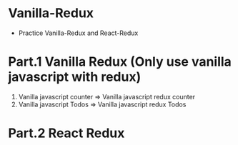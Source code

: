 # Vanilla-Redux

- Practice Vanilla-Redux and React-Redux

# Part.1 Vanilla Redux (Only use vanilla javascript with redux)

1.  Vanilla javascript counter => Vanilla javascript redux counter
2.  Vanilla javascript Todos => Vanilla javascript redux Todos

# Part.2 React Redux
